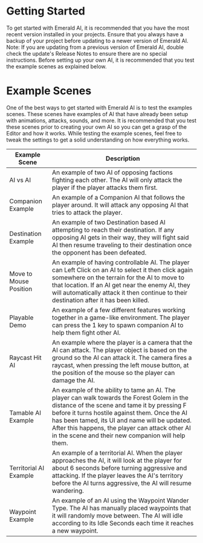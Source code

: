 # Getting Started
To get started with Emerald AI, it is recommended that you have the most recent version installed in your projects. Ensure that you always have a backup of your project before updating to a newer version of Emerald AI. Note: If you are updating from a previous version of Emerald AI, double check the update's Release Notes to ensure there are no special instructions. Before setting up your own AI, it is recommended that you test the example scenes as explained below.


# Example Scenes
One of the best ways to get started with Emerald AI is to test the examples scenes. These scenes have examples of AI that have already been setup with animations, attacks, sounds, and more. It is recommended that you test these scenes prior to creating your own AI so you can get a grasp of the Editor and how it works. While testing the example scenes, feel free to tweak the settings to get a solid understanding on how everything works.

| Example Scene  | Description |
| ------------- | ------------- |
| AI vs AI  | An example of two AI of opposing factions fighting each other. The AI will only attack the player if the player attacks them first.  |
| Companion Example  | An example of a Companion AI that follows the player around. It will attack any opposing AI that tries to attack the player.  |
| Destination Example  | An example of two Destination based AI attempting to reach their destination. If any opposing AI gets in their way, they will fight said AI then resume traveling to their destination once the opponent has been defeated.  |
| Move to Mouse Position  | An example of having controllable AI. The player can Left Click on an AI to select it then click again somewhere on the terrain for the AI to move to that location. If an AI get near the enemy AI, they will automatically attack it then continue to their destination after it has been killed.  |
| Playable Demo  | An example of a few different features working together in a game-like environment. The player can press the 1 key to spawn companion AI to help them fight other AI.  |
| Raycast Hit AI  | An example where the player is a camera that the AI can attack. The player object is based on the ground so the AI can attack it. The camera fires a raycast, when pressing the left mouse button, at the position of the mouse so the player can damage the AI.  |
| Tamable AI Example  | An example of the ability to tame an AI. The player can walk towards the Forest Golem in the distance of the scene and tame it by pressing F before it turns hostile against them. Once the AI has been tamed, its UI and name will be updated. After this happens, the player can attack other AI in the scene and their new companion will help them.  |
| Territorial AI Example  | An example of a territorial AI. When the player approaches the AI, it will look at the player for about 6 seconds before turning aggressive and attacking. If the player leaves the AI's territory before the AI turns aggressive, the AI will resume wandering.  |
| Waypoint Example  | An example of an AI using the Waypoint Wander Type. The AI has manually placed waypoints that it will randomly move between. The AI will idle according to its Idle Seconds each time it reaches a new waypoint.  |